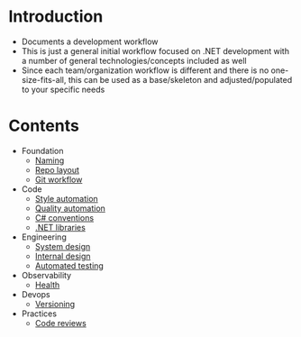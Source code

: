 # Introduction

* Documents a development workflow
* This is just a general initial workflow focused on .NET development with a number of general technologies/concepts included as well
* Since each team/organization workflow is different and there is no one-size-fits-all, this can be used as a base/skeleton and adjusted/populated to your specific needs

# Contents

* Foundation
  - [Naming](docs/foundation-naming.md)
  - [Repo layout](docs/foundation-repo-layout.md)
  - [Git workflow](docs/foundation-git-workflow.md)
* Code
  - [Style automation](docs/code-style-automation.md)
  - [Quality automation](docs/code-quality-automation.md)
  - [C# conventions](docs/code-csharp-conventions.md)
  - [.NET libraries](docs/code-dotnet-libraries.md)
* Engineering
  - [System design](docs/engineering-system-design.md)
  - [Internal design](docs/engineering-internal-design.md)
  - [Automated testing](docs/engineering-automated-testing.md)
* Observability
  - [Health](docs/observability-health.md)
* Devops
  - [Versioning](docs/devops-versioning.md)
* Practices
  - [Code reviews](docs/practices-code-reviews.md)
